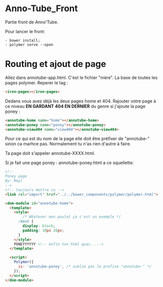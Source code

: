 # Anno-Tube_Front
Partie front de Anno'Tube. 

Pour lancer le front: 

	- bower install;
	- polymer serve --open

# Routing et ajout de page

Allez dans annotube-app.html. C'est le fichier "mère". La base de toutes les pages polymer.
Reperer le tag : 
``` html
<iron-pages></iron-pages>
```
Dedans vous avez déjà les deux pages home et 404. Rajouter votre page à ce niveau **EN GARDANT 404 EN DERNIER** du genre si j'ajoute la page poney : 
``` html
<annotube-home name="home"></annotube-home>
<annotube-poney name="poney"></annotube-poney>
<annotube-view404 name="view404"></annotube-view404>
```

Pour ce qui est du nom de la page elle doit être préfixer de "annotube-" sinon ca marhce pas.
Normalement tu n'as rien d'autre à faire.

Ta page doit s'appeler annotube-XXXX.html.

Si je fait une page poney : annotube-poney.html a ce squellette: 
``` html
<!--
Poney page
By: Mayl
-->
<!-- toujours mettre ca -->
<link rel="import" href="../../bower_components/polymer/polymer.html">

<dom-module id="annotube-home">
  <template>
    <style>
    	/* Whatever mon poulet ça c'est un exemple */
      :host {
        display: block;
        padding: 10px 20px;
      }
    </style>
    PONEYYYYYY <!-- enfin ton html quoi...-->
  </template>

  <script>
    Polymer({
      is: 'annotube-poney', /* oublie pas le prefixe "annotube-" */
    });
  </script>
</dom-module>

```
